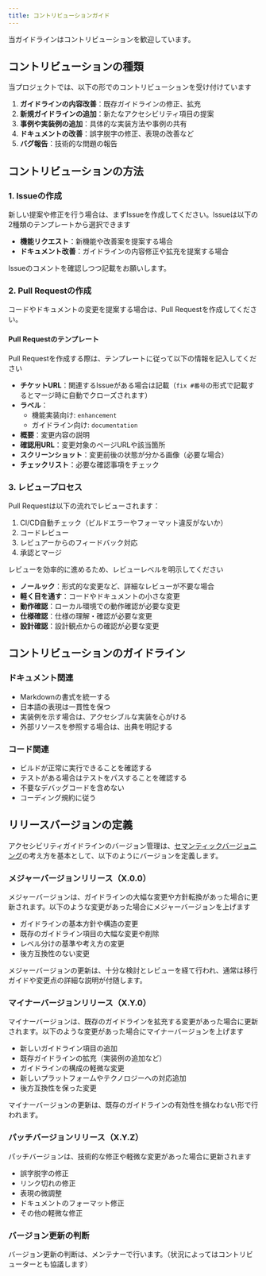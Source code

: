 ```yaml
---
title: コントリビューションガイド
---
```


当ガイドラインはコントリビューションを歓迎しています。

## コントリビューションの種類

当プロジェクトでは、以下の形でのコントリビューションを受け付けています

1. **ガイドラインの内容改善**：既存ガイドラインの修正、拡充
2. **新規ガイドラインの追加**：新たなアクセシビリティ項目の提案
3. **事例や実装例の追加**：具体的な実装方法や事例の共有
4. **ドキュメントの改善**：誤字脱字の修正、表現の改善など
5. **バグ報告**：技術的な問題の報告

## コントリビューションの方法

### 1. Issueの作成

新しい提案や修正を行う場合は、まずIssueを作成してください。Issueは以下の2種類のテンプレートから選択できます

- **機能リクエスト**：新機能や改善案を提案する場合
- **ドキュメント改善**：ガイドラインの内容修正や拡充を提案する場合

Issueのコメントを確認しつつ記載をお願いします。


### 2. Pull Requestの作成

コードやドキュメントの変更を提案する場合は、Pull Requestを作成してください。

#### Pull Requestのテンプレート

Pull Requestを作成する際は、テンプレートに従って以下の情報を記入してください

- **チケットURL**：関連するIssueがある場合は記載（`fix #番号`の形式で記載するとマージ時に自動でクローズされます）
- **ラベル**：
  - 機能実装向け: `enhancement`
  - ガイドライン向け: `documentation`
- **概要**：変更内容の説明
- **確認用URL**：変更対象のページURLや該当箇所
- **スクリーンショット**：変更前後の状態が分かる画像（必要な場合）
- **チェックリスト**：必要な確認事項をチェック

### 3. レビュープロセス

Pull Requestは以下の流れでレビューされます：

1. CI/CD自動チェック（ビルドエラーやフォーマット違反がないか）
2. コードレビュー
3. レビュアーからのフィードバック対応
4. 承認とマージ

レビューを効率的に進めるため、レビューレベルを明示してください

- **ノールック**：形式的な変更など、詳細なレビューが不要な場合
- **軽く目を通す**：コードやドキュメントの小さな変更
- **動作確認**：ローカル環境での動作確認が必要な変更
- **仕様確認**：仕様の理解・確認が必要な変更
- **設計確認**：設計観点からの確認が必要な変更

## コントリビューションのガイドライン

### ドキュメント関連

- Markdownの書式を統一する
- 日本語の表現は一貫性を保つ
- 実装例を示す場合は、アクセシブルな実装を心がける
- 外部リソースを参照する場合は、出典を明記する

### コード関連

- ビルドが正常に実行できることを確認する
- テストがある場合はテストをパスすることを確認する
- 不要なデバッグコードを含めない
- コーディング規約に従う

## リリースバージョンの定義

アクセシビリティガイドラインのバージョン管理は、[セマンティックバージョニング](https://semver.org/lang/ja/)の考え方を基本として、以下のようにバージョンを定義します。

### メジャーバージョンリリース（X.0.0）

メジャーバージョンは、ガイドラインの大幅な変更や方針転換があった場合に更新されます。以下のような変更があった場合にメジャーバージョンを上げます

- ガイドラインの基本方針や構造の変更
- 既存のガイドライン項目の大幅な変更や削除
- レベル分けの基準や考え方の変更
- 後方互換性のない変更

メジャーバージョンの更新は、十分な検討とレビューを経て行われ、通常は移行ガイドや変更点の詳細な説明が付随します。

### マイナーバージョンリリース（X.Y.0）

マイナーバージョンは、既存のガイドラインを拡充する変更があった場合に更新されます。以下のような変更があった場合にマイナーバージョンを上げます

- 新しいガイドライン項目の追加
- 既存ガイドラインの拡充（実装例の追加など）
- ガイドラインの構成の軽微な変更
- 新しいプラットフォームやテクノロジーへの対応追加
- 後方互換性を保った変更

マイナーバージョンの更新は、既存のガイドラインの有効性を損なわない形で行われます。

### パッチバージョンリリース（X.Y.Z）

パッチバージョンは、技術的な修正や軽微な変更があった場合に更新されます

- 誤字脱字の修正
- リンク切れの修正
- 表現の微調整
- ドキュメントのフォーマット修正
- その他の軽微な修正

### バージョン更新の判断

バージョン更新の判断は、メンテナーで行います。（状況によってはコントリビューターとも協議します）


